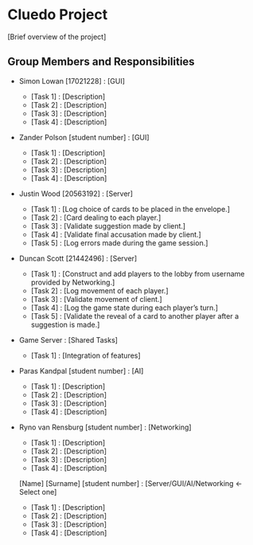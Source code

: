 # Cluedo Project


[Brief overview of the project]

## Group Members and Responsibilities

- Simon Lowan [17021228] : [GUI]
    - [Task 1] : [Description]
    - [Task 2] : [Description]
    - [Task 3] : [Description]
    - [Task 4] : [Description]
- Zander Polson [student number] : [GUI]
    - [Task 1] : [Description]
    - [Task 2] : [Description]
    - [Task 3] : [Description]
    - [Task 4] : [Description]
- Justin Wood [20563192] : [Server]
    - [Task 1] : [Log choice of cards to be placed in the envelope.]
    - [Task 2] : [Card dealing to each player.]
    - [Task 3] : [Validate suggestion made by client.]
    - [Task 4] : [Validate final accusation made by client.]
    - [Task 5] : [Log errors made during the game session.]
- Duncan Scott [21442496] : [Server]
    - [Task 1] : [Construct and add players to the lobby from username provided by Networking.]
    - [Task 2] : [Log movement of each player.]
    - [Task 3] : [Validate movement of client.]
    - [Task 4] : [Log the game state during each player’s turn.]
    - [Task 5] : [Validate the reveal of a card to another player after a suggestion is made.]
- Game Server : [Shared Tasks]
    - [Task 1] : [Integration of features]
- Paras Kandpal [student number] : [AI]
    - [Task 1] : [Description]
    - [Task 2] : [Description]
    - [Task 3] : [Description]
    - [Task 4] : [Description]
- Ryno van Rensburg [student number] : [Networking]
    - [Task 1] : [Description]
    - [Task 2] : [Description]
    - [Task 3] : [Description]
    - [Task 4] : [Description]
   
  [Name] [Surname] [student number] : [Server/GUI/AI/Networking <- Select one]
    - [Task 1] : [Description]
    - [Task 2] : [Description]
    - [Task 3] : [Description]
    - [Task 4] : [Description]
